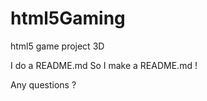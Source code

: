 html5Gaming
===========

html5 game project 3D


I do a README.md So I make a README.md !

Any questions ?
